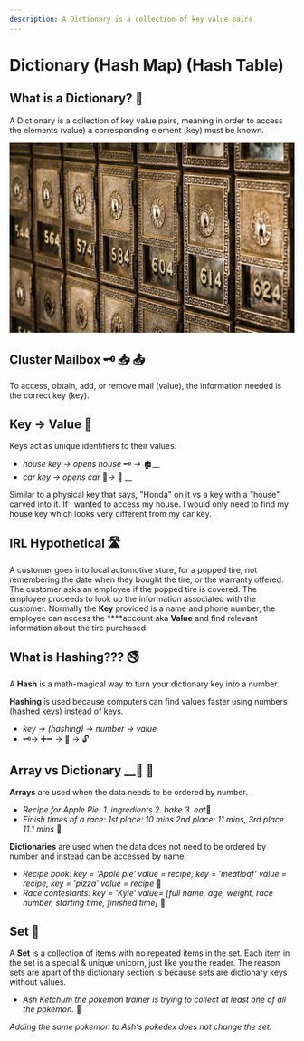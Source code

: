 ```yaml
---
description: A Dictionary is a collection of key value pairs
---
```


# Dictionary \(Hash Map\) \(Hash Table\)

## What is a Dictionary? 📖 

A Dictionary is a collection of key value pairs, meaning in order to access the elements \(value\) a corresponding element \(key\) must be known.

![Cluster Mailboxes Requiring a Key](../.gitbook/assets/tim-evans-uf-c4u1usfq-unsplash.jpg)

## Cluster Mailbox 🗝 📥 📤  <a id="cluster-mailbox"></a>

To access, obtain, add, or remove mail \(value\), the information needed is the correct key \(key\). 

## Key -&gt; Value 🔐 

Keys act as unique identifiers to their values.

* _house key -&gt; opens house_ 🗝 _-&gt;_ 🏠\_\_
* _car key      -&gt; opens car_       🔑_-&gt;_ 🚗 __

Similar to a physical key that says, "Honda" on it vs a key with a "house" carved into it. If i wanted to access my house. I would only need to find my house key which looks very different from my car key. 

## IRL Hypothetical 🛣 

A customer goes into local automotive store, for a popped tire, not remembering the date when they bought the tire, or the warranty offered. The customer asks an employee if the popped tire is covered. The employee proceeds to look up the information associated with the customer. Normally the **Key** provided is a name and phone number, the employee can access the ****account aka **Value** and find relevant information about the tire purchased. 

## What is Hashing??? 🚭 

A **Hash** is a math-magical way to turn your dictionary key into a number.

**Hashing** is used because computers can find values faster using numbers \(hashed keys\) instead of keys. 

* _key -&gt; \(hashing\) -&gt; number -&gt; value_
* 🗝-&gt; ➕➖ -&gt;    🔢    -&gt; 🔓 

## Array vs Dictionary __🍎 🍊 

**Arrays** are used when the data needs to be ordered by number.

* _Recipe for Apple Pie: 1. ingredients 2. bake 3. eat_📔 
* _Finish times of a race: 1st place: 10 mins 2nd place: 11 mins, 3rd place 11.1 mins_ 🏁

**Dictionaries** are used when the data does not need to be ordered by number and instead can be accessed by name. 

* _Recipe book: key = 'Apple pie' value = recipe, key = 'meatloaf' value = recipe, key = 'pizza' value = recipe_ 📔 
* _Race contestants: key = 'Kyle' value= \[full name, age, weight, race number, starting time, finished time\]_ 🏁 

## Set 🦄 

A **Set** is a collection of items with no repeated items in the set. Each item in the set is a special & unique unicorn, just like you the reader. The reason sets are apart of the dictionary section is because sets are dictionary keys without values. 

* _Ash Ketchum the pokemon trainer is trying to collect at least one of all the pokemon._ 🐉 

_Adding the same pokemon to Ash's pokedex does not change the set._


